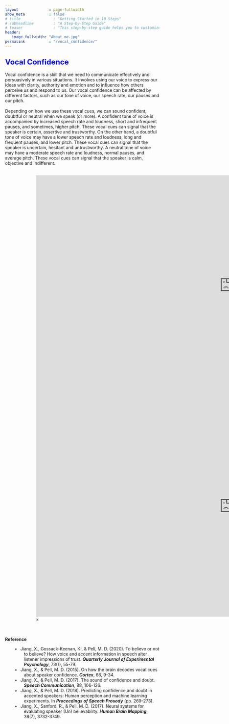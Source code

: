 ```yaml
---
layout              : page-fullwidth
show_meta           : false
# title               : "Getting Started in 10 Steps"
# subheadline         : "A Step-by-Step Guide"
# teaser              : "This step-by-step guide helps you to customize Feeling Responsive to your needs."
header:
   image_fullwidth: "About_me.jpg"
permalink           : "/vocal_confidence/"
---
```


<h2 id="vocal-confidence"><font size="5"><span style="color:blue">Vocal Confidence</span></font></h2>

Vocal confidence is a skill that we need to communicate effectively and persuasively in various situations. It involves using our voice to express our ideas with clarity, authority and emotion and to influence how others perceive us and respond to us. Our vocal confidence can be affected by different factors, such as our tone of voice, our speech rate, our pauses and our pitch. 
<br><br>Depending on how we use these vocal cues, we can sound confident, doubtful or neutral when we speak (or more). A confident tone of voice is accompanied by increased speech rate and loudness, short and infrequent pauses, and sometimes, higher pitch. These vocal cues can signal that the speaker is certain, assertive and trustworthy. On the other hand, a doubtful tone of voice may have a lower speech rate and loudness, long and frequent pauses, and lower pitch. These vocal cues can signal that the speaker is uncertain, hesitant and untrustworthy. A neutral tone of voice may have a moderate speech rate and loudness, normal pauses, and average pitch. These vocal cues can signal that the speaker is calm, objective and indifferent.  <br><br>

<div style="width: 60%; margin: auto;">

<div class="flex-video"><iframe width="1280" height="720" src="https://www.youtube.com/embed/5YVV6enLISU" frameborder="0" allowfullscreen></iframe></div><!-- /.flex-video -->

<div id="videoModal" class="reveal-modal large" data-reveal="">
  <div class="flex-video widescreen vimeo" style="display: block;">
    <iframe width="1280" height="720" src="https://www.youtube.com/embed/5YVV6enLISU" frameborder="0" allowfullscreen></iframe>
  </div>
  <a class="close-reveal-modal">&#215;</a>
</div>
</div>

<br><br><strong>Reference</strong>
<!-- <div class="reference"> -->
  <style>
    .reference li {
      position: relative;
      text-indent: -0.3cm;
      padding-left: 1.0cm; /* Moves the text */
      list-style-type: none; /* Removes the default bullet point */
    }

    .reference li::before {
      content: "•";
      position: absolute;
      left: 0.5cm; /* Moves the bullet point */
    }
  </style>

  <ul class="reference">
    <li>Jiang, X., Gossack-Keenan, K., & Pell, M. D. (2020). To believe or not to believe? How voice and accent information in speech alter listener impressions of trust. <strong><em>Quarterly Journal of Experimental Psychology</em></strong>, 73(1), 55-79.<br> 	
    <li>Jiang, X., & Pell, M. D. (2015). On how the brain decodes vocal cues about speaker confidence. <strong><em>Cortex</em></strong>, 66, 9-34. 
    <li>Jiang, X., & Pell, M. D. (2017). The sound of confidence and doubt. <strong><em>Speech Communication</em></strong>, 88, 106-126. 
    <li>Jiang, X., & Pell, M. D. (2018). Predicting confidence and doubt in accented speakers: Human perception and machine learning experiments. In <strong><em>Proceedings of Speech Prosody</em></strong> (pp. 269-273).
    <li>Jiang, X., Sanford, R., & Pell, M. D. (2017). Neural systems for evaluating speaker (Un) believability. <strong><em>Human Brain Mapping</em></strong>, 38(7), 3732-3749. 


  <ul>
